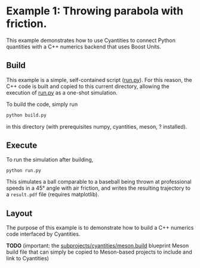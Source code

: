 # Example 1: Throwing parabola with friction.
This example demonstrates how to use Cyantities to connect Python quantities
with a C++ numerics backend that uses Boost Units.

## Build
This example is a simple, self-contained script ([run.py](run.py)). For this
reason, the C++ code is built and copied to this current directory, allowing
the execution of [run.py](run.py) as a one-shot simulation.

To build the code, simply run
```bash
python build.py
```
in this directory (with prerequisites numpy, cyantities, meson, ? installed).


## Execute
To run the simulation after building,
```
python run.py
```
This simulates a ball comparable to a baseball being thrown at professional
speeds in a 45° angle with air friction, and writes the resulting trajectory
to a `result.pdf` file (requires matplotlib).


## Layout
The purpose of this example is to demonstrate how to build a C++ numerics code
interfaced by Cyantities.

**TODO** (important: the
[subprojects/cyantities/meson.build](subprojects/cyantities/meson.build)
blueprint Meson build file that can simply be copied to Meson-based projects
to include and link to Cyantities)